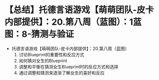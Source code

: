 # 【总结】托德言语游戏【萌萌团队-皮卡内部提供】：20.第八周（蓝图）：1蓝图：8-猜测与验证

-   托德言语游戏【萌萌团队-皮卡内部提供】：20.第八周（蓝图）
    1.  讨论Blueprint的重要性和反应方式
    2.  如何猜对女生的Blueprint
    3.  调整和平衡在猜测女生Blueprint时的反应方式和选择
    4.  通过调整和猜测来逐渐了解女生的喜好和反应